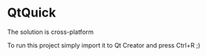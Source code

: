 # QtQuick

The solution is cross-platform

To run this project simply import it to Qt Creator and press Ctrl+R ;)
